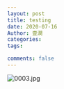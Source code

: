 ```yaml
---
layout: post
title: testing
date: 2020-07-16
Author: 壹澗
categories: 
tags: 

comments: false
--- 
```


![0003.jpg](https://i.loli.net/2020/07/16/kDS6f8AoIglML9C.jpg)
